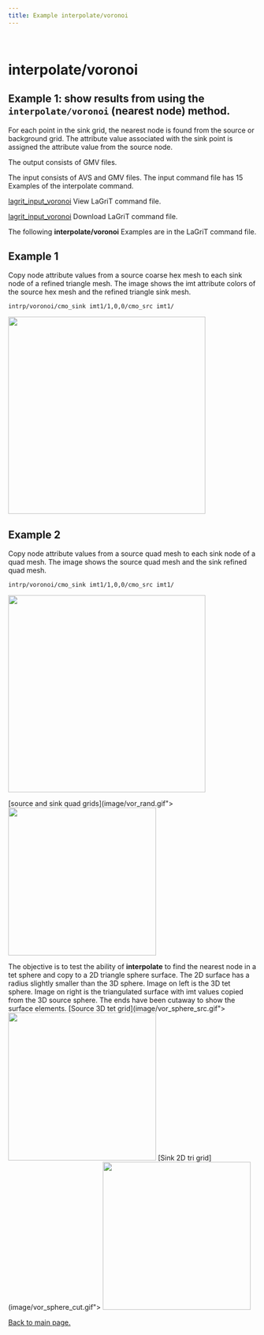 ```yaml
---
title: Example interpolate/voronoi
---
```


 

# interpolate/voronoi



## Example 1: show results from using the **`interpolate/voronoi`** (nearest node) method.


 For each point in the sink grid, the nearest node is found from the
 source or background grid. The attribute value associated with the
 sink point is assigned the attribute value from the source node.

 The output consists of GMV files.

 The input consists of AVS and GMV files. The input command file has 15 Examples of the interpolate command.
 
 [lagrit_input_voronoi](lagrit_input_voronoi.md) View LaGriT command file.
 
 [lagrit_input_voronoi](https://lanl.github.io/LaGriT/docs/pages/docs/lagrit_input_voronoi) Download LaGriT command file.


The following **interpolate/voronoi** Examples are in the LaGriT command file.

## Example 1


Copy node attribute values from a source coarse hex mesh to each sink node of a refined triangle mesh. 
The image shows the imt attribute colors of the source hex mesh and the refined triangle sink mesh.

```
intrp/voronoi/cmo_sink imt1/1,0,0/cmo_src imt1/ 
```
<img width="400" src="https://lanl.github.io/LaGriT/assets/images/vor1.gif">
 

## Example 2

Copy node attribute values from a source quad mesh to each sink node of a quad mesh.
The image shows the source quad mesh and the sink refined quad mesh.

```
intrp/voronoi/cmo_sink imt1/1,0,0/cmo_src imt1/ 
```
<img width="400" src="https://lanl.github.io/LaGriT/assets/images/vor1.gif">
 

[source and sink quad grids](image/vor_rand.gif">
<img height="300" width="300" src="https://lanl.github.io/LaGriT/assets/images/vor_rand_TN.GIF)](image/vor_rand.gif">

 The objective is to test the ability of **interpolate** to find the
 nearest node in a tet sphere and copy to a 2D triangle sphere surface.
 The 2D surface has a radius slightly smaller than the 3D sphere. Image
 on left is the 3D tet sphere. Image on right is the triangulated
 surface with imt values copied from the 3D source sphere. The ends
 have been cutaway to show the surface elements.
[Source 3D tet grid](image/vor_sphere_src.gif">
<img height="300" width="300" src="https://lanl.github.io/LaGriT/assets/images/vor_sphere_src_TN.GIF)](image/vor_sphere_src.gif">
[Sink 2D tri grid](image/vor_sphere_cut.gif">
<img height="300" width="300" src="https://lanl.github.io/LaGriT/assets/images/vor_sphere_cut_TN.GIF)](image/vor_sphere_cut.gif">



[Back to main page.](commands/main_interpolate.md)

